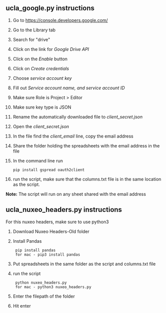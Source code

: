 ## ucla_google.py instructions
1. Go to https://console.developers.google.com/
2. Go to the Library tab
3. Search for "drive"
4. Click on the link for *Google Drive API*
5. Click on the *Enable* button
6. Click on *Create credentials*
7. Choose *service account key*
8. Fill out *Service account name, and service account ID*
9. Make sure Role is Project > Editor
10. Make sure key type is JSON
11. Rename the automatically downloaded file to *client_secret.json*
12. Open the *client_secret.json*
13. In the file find the *client_email* line, copy the email address
14. Share the folder holding the spreadsheets with the email address in the file
15. In the command line run
	
		pip install gspread oauth2client
16. run the script, make sure that the columns.txt file is in the same location as the script. 

**Note:** The script will run on any sheet shared with the email address

## ucla_nuxeo_headers.py instructions
For this nuxeo headers, make sure to use python3 
1. Download Nuxeo Headers-Old folder
2. Install Pandas

		pip install pandas
		for mac - pip3 install pandas
3. Put spreadsheets in the same folder as the script and columns.txt file
4. run the script

		python nuxeo_headers.py
		for mac - python3 nuxeo_headers.py
5. Enter the filepath of the folder
6. Hit enter

